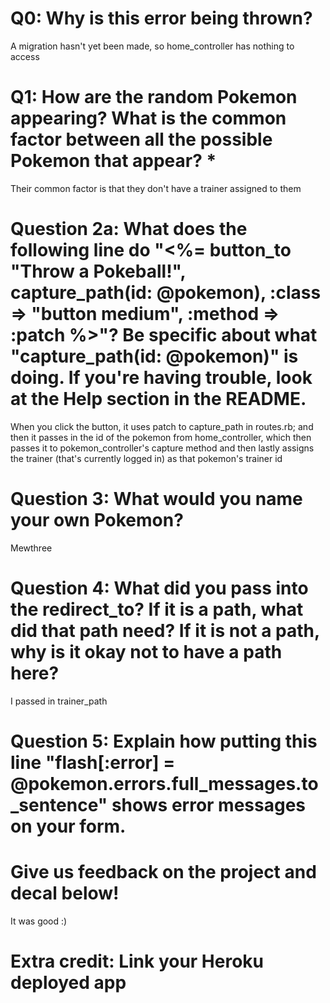 # Q0: Why is this error being thrown?

A migration hasn't yet been made, so home_controller has nothing to access

# Q1: How are the random Pokemon appearing? What is the common factor between all the possible Pokemon that appear? *


Their common factor is that they don't have a trainer assigned to them

# Question 2a: What does the following line do "<%= button_to "Throw a Pokeball!", capture_path(id: @pokemon), :class => "button medium", :method => :patch %>"? Be specific about what "capture_path(id: @pokemon)" is doing. If you're having trouble, look at the Help section in the README.

When you click the button, it uses patch to capture_path in routes.rb; and then it passes in the id of the pokemon from home_controller, which then passes it to pokemon_controller's capture method and then lastly assigns the trainer (that's currently logged in) as that pokemon's trainer id 

# Question 3: What would you name your own Pokemon?
Mewthree 


# Question 4: What did you pass into the redirect_to? If it is a path, what did that path need? If it is not a path, why is it okay not to have a path here?

I passed in trainer_path


# Question 5: Explain how putting this line "flash[:error] = @pokemon.errors.full_messages.to_sentence" shows error messages on your form.

# Give us feedback on the project and decal below!

It was good :)

# Extra credit: Link your Heroku deployed app
